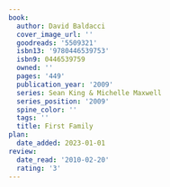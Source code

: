 ```yaml
---
book:
  author: David Baldacci
  cover_image_url: ''
  goodreads: '5509321'
  isbn13: '9780446539753'
  isbn9: 0446539759
  owned: ''
  pages: '449'
  publication_year: '2009'
  series: Sean King & Michelle Maxwell
  series_position: '2009'
  spine_color: ''
  tags: ''
  title: First Family
plan:
  date_added: 2023-01-01
review:
  date_read: '2010-02-20'
  rating: '3'
---
```

